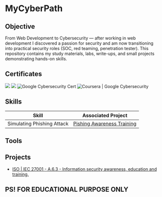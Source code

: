 # MyCyberPath


## Objective
From Web Development to Cybersecurity — after working in web development I discovered a passion for security and am now transitioning into practical security roles (SOC, red teaming, penetration tester).
This repository contains my study materials, labs, write-ups, and small projects demonstrating hands-on skills.

## Certificates
<img src="https://img.shields.io/badge/-Security%2B-FF0000?&style=for-the-badge&logo=CompTIA&logoColor=white" />
<img src="https://img.shields.io/badge/-Coursera%20%7C%20Google%20Cybersecurity-2A73CC?style=for-the-badge&logo=coursera&logoColor=white"/>

<img src="https://img.shields.io/badge/-Google%20Cybersecurity%20Cert-0F1724?style=for-the-badge&logo=coursera&logoColor=white" alt="Google Cybersecurity Cert" />
<img src="https://img.shields.io/badge/-Coursera%20%7C%20Google%20Cybersecurity-2A73CC?style=for-the-badge&logo=coursera&logoColor=white" alt="Coursera | Google Cybersecurity" />

## Skills

|  Skill                          | Associated Project |
|  -------------------------------|-------------------------|
|  Simulating Phishing Attack    |<a href="https://github.com/Ner0on/cyberPath/tree/main/01-Phishing-Awareness-Training">Pishing Awareness Training<a/>

## Tools

## Projects 
- <a href="https://github.com/Ner0on/cyberPath/tree/main/01-Phishing-Awareness-Training"> ISO | IEC 27001 - A.6.3 - Information security awareness, education and training. </a> 



## PS! FOR EDUCATIONAL PURPOSE ONLY

